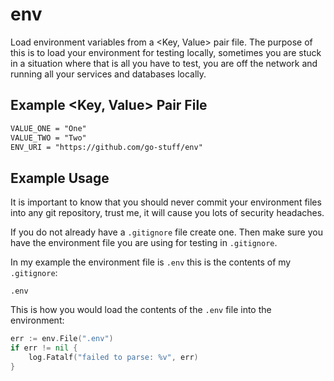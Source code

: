 # env

Load environment variables from a <Key, Value> pair file. The purpose of this is to load your environment for testing locally, sometimes you are stuck in a situation where that is all you have to test, you are off the network and running all your services and databases locally.

## Example <Key, Value> Pair File

```txt
VALUE_ONE = "One"
VALUE_TWO = "Two"
ENV_URI = "https://github.com/go-stuff/env"
```

## Example Usage

It is important to know that you should never commit your environment files into any git repository, trust me, it will cause you lots of security headaches.

If you do not already have a `.gitignore` file create one. Then make sure you have the environment file you are using for testing in `.gitignore`.

In my example the environment file is `.env` this is the contents of my `.gitignore`:

```git
.env
```

This is how you would load the contents of the `.env` file into the environment:

```go
err := env.File(".env")
if err != nil {
    log.Fatalf("failed to parse: %v", err)
}
```
